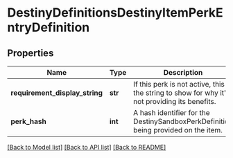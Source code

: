 # DestinyDefinitionsDestinyItemPerkEntryDefinition

## Properties
Name | Type | Description | Notes
------------ | ------------- | ------------- | -------------
**requirement_display_string** | **str** | If this perk is not active, this is the string to show for why  it&#39;s not providing its benefits. | [optional] 
**perk_hash** | **int** | A hash identifier for the DestinySandboxPerkDefinition being provided on the item. | [optional] 

[[Back to Model list]](../README.md#documentation-for-models) [[Back to API list]](../README.md#documentation-for-api-endpoints) [[Back to README]](../README.md)


